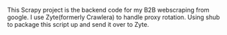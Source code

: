 This Scrapy project is the backend code for my B2B webscraping from google.   I use Zyte(formerly Crawlera) to handle proxy rotation.  Using shub to package this script up and send it over to Zyte.
